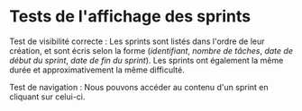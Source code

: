 # Tests de l'affichage des sprints

Test de visibilité correcte : Les sprints sont listés dans l'ordre de leur
création, et sont écris selon la forme (*identifiant*, *nombre de tâches*,
*date de début du sprint*, *date de fin du sprint*). Les sprints ont également
la même durée et approximativement la même difficulté.

Test de navigation : Nous pouvons accéder au contenu d'un sprint en cliquant sur celui-ci.
